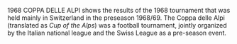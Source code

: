 1968 COPPA DELLE ALPI shows the results of the 1968 tournament that was held mainly in Switzerland in the preseason 1968/69. The Coppa delle Alpi (translated as _Cup of the Alps_) was a football tournament, jointly organized by the Italian national league and the Swiss League as a pre-season event.
